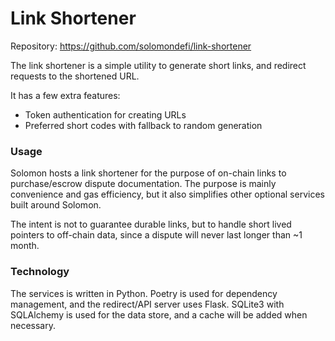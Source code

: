 # Link Shortener

Repository: https://github.com/solomondefi/link-shortener

The link shortener is a simple utility to generate short links, and redirect requests to the shortened URL.

It has a few extra features:
- Token authentication for creating URLs
- Preferred short codes with fallback to random generation

### Usage

Solomon hosts a link shortener for the purpose of on-chain links to purchase/escrow dispute documentation. The purpose is mainly convenience and gas efficiency, but it also simplifies other optional services built around Solomon.

The intent is not to guarantee durable links, but to handle short lived pointers to off-chain data, since a dispute will never last longer than ~1 month.

### Technology

The services is written in Python. Poetry is used for dependency management, and the redirect/API server uses Flask. SQLite3 with SQLAlchemy is used for the data store, and a cache will be added when necessary.
